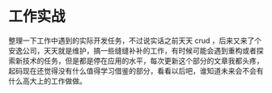 # 工作实战
整理一下工作中遇到的实际开发任务，不过说实话之前天天 crud ，后来又来了个安逸公司，天天就是维护，搞一些缝缝补补的工作，有时候可能会遇到重构或者探索新技术的任务，但是都是停在应用的水平，每次更新这个部分的文章我都头疼，起码现在还觉得没有什么值得学习借鉴的部分，看看以后吧，谁知道未来会不会有什么高大上的工作做做。